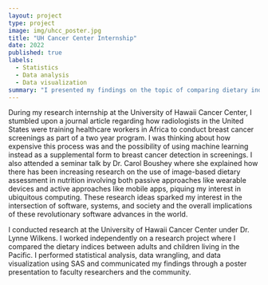 ```yaml
---
layout: project
type: project
image: img/uhcc_poster.jpg
title: "UH Cancer Center Internship"
date: 2022
published: true
labels:
  - Statistics
  - Data analysis
  - Data visualization
summary: "I presented my findings on the topic of comparing dietary indicies among adults and children in the Pacific"
---
```


During my research internship at the University of Hawaii Cancer Center, I stumbled upon a journal article regarding how radiologists in the United States were training healthcare workers in Africa to conduct breast cancer screenings as part of a two year program. I was thinking about how expensive this process was and the possibility of using machine learning instead as a supplemental form to breast cancer detection in screenings. I also attended a seminar talk by Dr. Carol Boushey where she explained how there has been increasing research on the use of image-based dietary assessment in nutrition involving both passive approaches like wearable devices and active approaches like mobile apps, piquing my interest in ubiquitous computing. These research ideas sparked my interest in the intersection of software, systems, and society and the overall implications of these revolutionary software advances in the world.

I conducted research at the University of Hawaii Cancer Center under Dr. Lynne Wilkens. I worked independently on a research project where I compared the dietary indices between adults and children living in the Pacific. I performed statistical analysis, data wrangling, and data visualization using SAS and communicated my findings through a poster presentation to faculty researchers and the community. 
